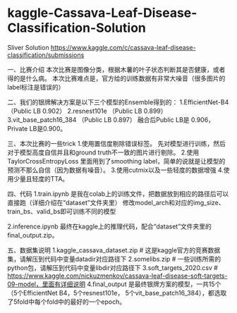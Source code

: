 # kaggle-Cassava-Leaf-Disease-Classification-Solution
Sliver Solution https://www.kaggle.com/c/cassava-leaf-disease-classification/submissions

一、比赛介绍
本次比赛是图像分类，根据木薯的叶子状态判断其是否健康，或者得的是什么病。
本次比赛难点是，官方给的训练数据有非常大噪音（很多图片的label标注是错误的）

二、我们的银牌解决方案是以下三个模型的Ensemble得到的：
1.EfficientNet-B4 （Public LB 0.902）
2.resnest101e （Public LB 0.899）
3.vit_base_patch16_384 （Public LB 0.897）
融合后Public LB是 0.906，Private LB是0.900。

三、本次比赛的一些trick
1.使用置信度剔除错误标签。
先对模型进行训练，然后对于模型高度自信并且和ground truth不一致的图片进行剔除。
2.使用TaylorCrossEntropyLoss
里面用到了smoothing label，简单的说就是让模型的预测不那么自信（因为数据有噪音）。
3.使用cutmix以及一些轻度的数据增强
4.使用少量且轻度的TTA。

四、代码
1.train.ipynb 是我在colab上的训练文件，把数据放到相应的路径后可以直接跑（详细介绍在“dataset”文件夹里）
修改model_arch和对应的img_size、train_bs、valid_bs即可训练不同的模型

2.inference.ipynb 最终在kaggle上的推理代码，配合“dataset”文件夹里的final_output.zip。

五、数据集说明
1.kaggle_cassava_dataset.zip # 这是kaggle官方的竞赛数据集，请解压到代码中变量datadir对应路径下
2.somelibs.zip # 一些训练所需的python包，请解压到代码中变量libdir对应路径下
3.soft_targets_2020.csv # https://www.kaggle.com/nickuzmenkov/cassava-leaf-disease-soft-targets-09-model，里面有详细说明
4.final_output 是最终银牌方案的模型，一共15个（5个EfficientNet B4，5个resnest101e， 5个vit_base_patch16_384），都选取了5fold中每个fold中的最好的一个epoch。
